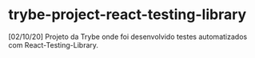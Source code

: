 # trybe-project-react-testing-library
[02/10/20] Projeto da Trybe onde foi desenvolvido testes automatizados com React-Testing-Library.
